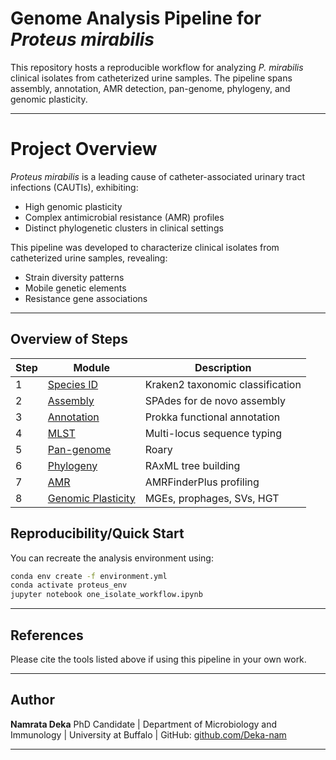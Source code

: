 # Genome Analysis Pipeline for *Proteus mirabilis*
This repository hosts a reproducible workflow for analyzing *P. mirabilis* clinical isolates from catheterized urine samples. The pipeline spans assembly, annotation, AMR detection, pan-genome, phylogeny, and genomic plasticity.

---

# Project Overview

*Proteus mirabilis* is a leading cause of catheter-associated urinary tract infections (CAUTIs), exhibiting:
- High genomic plasticity
- Complex antimicrobial resistance (AMR) profiles
- Distinct phylogenetic clusters in clinical settings

This pipeline was developed to characterize clinical isolates from catheterized urine samples, revealing:
- Strain diversity patterns
- Mobile genetic elements
- Resistance gene associations

---

## Overview of Steps

| Step | Module | Description |
|------|--------|-------------|
| 1 | [Species ID](phylogeny/phylogenetics_workflow.md) | Kraken2 taxonomic classification |
| 2 | [Assembly](phylogeny/phylogenetics_workflow.md) | SPAdes for de novo assembly |
| 3 | [Annotation](phylogeny/phylogenetics_workflow.md) | Prokka functional annotation |
| 4 | [MLST](phylogeny/phylogenetics_workflow.md) | Multi-locus sequence typing |
| 5 | [Pan-genome](phylogeny/phylogenetics_workflow.md) | Roary|
| 6 | [Phylogeny](phylogeny/phylogenetics_workflow.md) | RAxML tree building |
| 7 | [AMR](phylogeny/amr_profiling.md) | AMRFinderPlus profiling |
| 8 | [Genomic Plasticity](phylogeny/Genomic_Plasticity_Analysis.md) | MGEs, prophages, SVs, HGT |


## Reproducibility/Quick Start

You can recreate the analysis environment using:

```bash
conda env create -f environment.yml
conda activate proteus_env
jupyter notebook one_isolate_workflow.ipynb
```

---

## References

Please cite the tools listed above if using this pipeline in your own work.

---

## Author

**Namrata Deka**
PhD Candidate | Department of Microbiology and Immunology |
University at Buffalo |
GitHub: [github.com/Deka-nam](https://github.com/Deka-nam)


---


